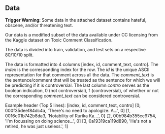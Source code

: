 ## Data 

__Trigger Warning__: Some data in the attached dataset contains hateful, obscene, and/or threatening text.

Our data is a modified subset of the data available under CC licensing from the Kaggle dataset on Toxic Comment Classification. 

The data is divided into train, validation, and test sets on a respective 80/10/10 split. 

The data is formatted into 4 columns [index, id, comment\_text, contro]. The *index* is the corresponding index for the row. The *id* is the unique ASCII representation for that comment across all the data. The *comment_text* is the sentence/comment that will be treated as the sentence for which we will be predicting if it is controversial. The last column *contro* serves as the boolean indication, 0 (not controversial), 1 (controversial), of whether or not the corresponding *comment_text* can be considered controversial. 

Example header (Top 5 lines):
[index, id, comment\_text, contro]
[0, 000f35deef84dc4a, 'There's no need to apologize. A...', 0]
[1, 0016e01b742b8da3, 'Notability of Rurika Ka...', 0]
[2, 00b984b355cc9754, 'I'm focussing on doing science...', 0]
[3, 0a19319ca119d890, 'He's not a retired, he was just useless.', 1]


